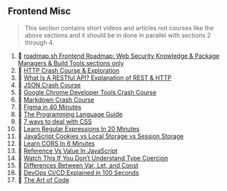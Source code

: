 ## Frontend Misc

> This section contains short videos and articles not courses like the above sections and it should be in done in parallel with sections 2 through 4.

1. 🔵 [roadmap.sh Frontend Roadmap: Web Security Knowledge & Package Managers & Build Tools sections only](https://roadmap.sh/frontend)
2. 🔵 [HTTP Crash Course & Exploration](https://www.youtube.com/watch?v=iYM2zFP3Zn0)
3. 🔵 [What Is A RESTful API? Explanation of REST & HTTP](https://www.youtube.com/watch?v=Q-BpqyOT3a8)
4. 🔵 [JSON Crash Course](https://www.youtube.com/watch?v=wI1CWzNtE-M)
5. 🔵 [Google Chrome Developer Tools Crash Course](https://www.youtube.com/watch?v=x4q86IjJFag)
6. 🔵 [Markdown Crash Course](https://www.youtube.com/watch?v=HUBNt18RFbo)
7. 🔵 [Figma in 40 Minutes](https://www.youtube.com/watch?v=4W4LvJnNegA)
8. 🔵 [The Programming Language Guide](https://www.youtube.com/watch?v=2lVDktWK-pc)
9. 🔵 [7 ways to deal with CSS](https://www.youtube.com/watch?v=ouncVBiye_M)
10. 🔵 [Learn Regular Expressions In 20 Minutes](https://www.youtube.com/watch?v=rhzKDrUiJVk)
11. 🔵 [JavaScript Cookies vs Local Storage vs Session Storage](https://www.youtube.com/watch?v=GihQAC1I39Q)
12. 🔵 [Learn CORS In 6 Minutes](https://www.youtube.com/watch?v=PNtFSVU-YTI)
13. 🔵 [Reference Vs Value In JavaScript](https://www.youtube.com/watch?v=-hBJz2PPIVE)
14. 🔵 [Watch This If You Don’t Understand Type Coercion](https://www.youtube.com/watch?v=GKJh3vdat8A)
15. 🔵 [Differences Between Var, Let, and Const](https://www.youtube.com/watch?v=9WIJQDvt4Us)
16. 🔵 [DevOps CI/CD Explained in 100 Seconds](https://www.youtube.com/watch?v=scEDHsr3APg)
17. 🔵 [The Art of Code](https://www.youtube.com/watch?v=6avJHaC3C2U)
